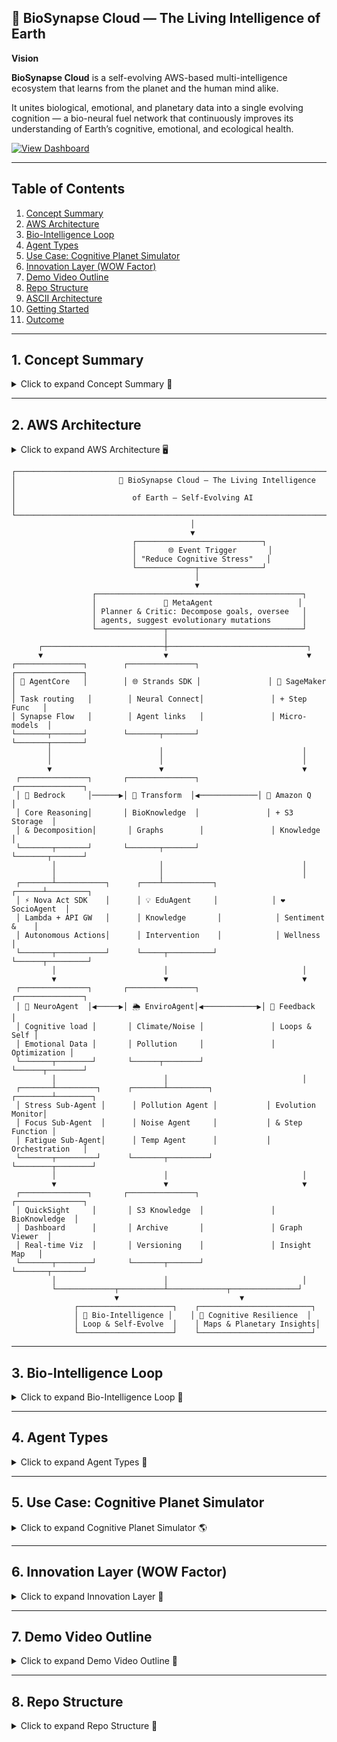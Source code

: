 
                  


## 🧬 BioSynapse Cloud — The Living Intelligence of Earth

**Vision**  

**BioSynapse Cloud** is a self-evolving AWS-based multi-intelligence ecosystem that learns from the planet and the human mind alike.  

It unites biological, emotional, and planetary data into a single evolving cognition — a bio-neural fuel network that continuously improves its understanding of Earth’s cognitive, emotional, and ecological health.  

[![View Dashboard](https://img.shields.io/badge/View%20Dashboard-Live-brightgreen?logo=netlify&logoColor=white)](https://68f8d4c019af114b2ac3259b--animated-brioche-fde34e.netlify.app/)

---

## Table of Contents
1. [Concept Summary](#1-concept-summary)
2. [AWS Architecture](#2-aws-architecture)
3. [Bio-Intelligence Loop](#3-bio-intelligence-loop)
4. [Agent Types](#4-agent-types)
5. [Use Case: Cognitive Planet Simulator](#5-use-case-cognitive-planet-simulator)
6. [Innovation Layer (WOW Factor)](#6-innovation-layer-wow-factor)
7. [Demo Video Outline](#7-demo-video-outline)
8. [Repo Structure](#8-repo-structure)
9. [ASCII Architecture](#9-ascii-architecture)
10. [Getting Started](#10-getting-started)
11. [Outcome](#11-outcome)

---

## 1. Concept Summary

<details>
<summary>Click to expand Concept Summary 📝</summary>

**BioSynapse Cloud** is a multi-agent generative intelligence ecosystem built on the AWS AI stack, where each AWS service represents a biological system: perception, reasoning, memory, metabolism, regeneration.

- **AI as metabolism**: The ecosystem uses environmental and emotional data to fuel collective intelligence.  
- **Self-healing**: Micro-models evolve autonomously based on feedback.  
- **Planetary cognition**: The system produces actionable insights for cognitive, environmental, and societal well-being.

</details>

---

## 2. AWS Architecture

<details>
<summary>Click to expand AWS Architecture 🖥️</summary>

| Layer | Component | AWS Service | Bio-Analogy | Role |
| :--- | :--- | :--- | :--- | :--- |
| 🧠 **Cognitive Core** | Central Cortex | **Amazon Bedrock** | Executive Brain | Breaks complex planetary goals into sub-tasks; reflects on reasoning |
| 🔁 **Neural Connectivity** | Synaptic Pathways | **AgentCore + Strands SDK** | Synapses | Orchestrates inter-agent task exchanges |
| 🧫 **Learning Organism** | Micro-Model Trainer | **Amazon SageMaker + Step Functions** | Cellular Regeneration | Continuously fine-tunes models with real-time feedback |
| 💾 **Memory & Knowledge** | Long-Term Memory | **Amazon Q + S3** | Hippocampus & Genomic Storage | Stores reasoning traces, checkpoints, and evolution logs |
| ⚡ **Autonomous Action** | Motor Neurons | **Nova Act SDK + Lambda + API Gateway** | Motor System | Executes autonomous actions and triggers reflex loops |
| 🧬 **Transformation & Interpretation** | DNA Polymerase | **AWS Transform + Lambda + S3** | DNA Translator | Converts raw outputs into structured **BioKnowledge Graphs** |
| 🔍 **Observation & Visualization** | Sensory Cortex | **QuickSight + CloudWatch** | Brain Sensory Cortex | Visualizes agent evolution, cognition growth, and metrics |

</details>

```text
┌──────────────────────────────────────────────────────────────────────────────┐
│                       🧬 BioSynapse Cloud — The Living Intelligence            │
│                          of Earth — Self-Evolving AI                            │
└──────────────────────────────────────────────────────────────────────────────┘
                                        │
                                        ▼
                           ┌────────────────────────────┐
                           │       🌐 Event Trigger       │
                           │ "Reduce Cognitive Stress"   │
                           └─────────────┬──────────────┘
                                         │
                                         ▼
                  ┌──────────────────────────────────────────────┐
                  │               🧠 MetaAgent                   │
                  │ Planner & Critic: Decompose goals, oversee   │
                  │ agents, suggest evolutionary mutations       │
                  └───────────────┬──────────────────────────────┘
                                  │
      ┌───────────────────────────┼───────────────────────────────┐
      ▼                           ▼                               ▼
┌───────────────┐        ┌───────────────┐               ┌───────────────┐
│ 🔁 AgentCore   │        │ 🌐 Strands SDK │               │ 🧫 SageMaker   │
│ Task routing   │        │ Neural Connect│               │ + Step Func   │
│ Synapse Flow   │        │ Agent links   │               │ Micro-models  │
└───────┬───────┘        └───────┬───────┘               └───────┬───────┘
        │                        │                               │
        │                        │                               │
        ▼                        ▼                               ▼
 ┌───────────────┐       ┌───────────────┐               ┌───────────────┐
 │ 🧠 Bedrock     │──────▶│ 🧬 Transform  │◀─────────────│ 🧠 Amazon Q   │
 │ Core Reasoning│       │ BioKnowledge  │               │ + S3 Storage  │
 │ & Decomposition│       │ Graphs        │               │ Knowledge     │
 └───────┬───────┘       └───────┬───────┘               └───────┬───────┘
         │                       │                               │
         │                       │                               │
 ┌───────┴───────────┐      ┌────┴───────────┐            ┌──────┴─────────┐
 │ ⚡ Nova Act SDK    │      │ 💡 EduAgent     │            │ ❤️ SocioAgent  │
 │ Lambda + API GW   │      │ Knowledge       │            │ Sentiment &    │
 │ Autonomous Actions│      │ Intervention    │            │ Wellness       │
 └───────┬───────────┘      └─────┬──────────┘            └──────┬─────────┘
         │                        │                              │
         ▼                        ▼                              ▼
 ┌───────────────┐       ┌───────────────┐               ┌───────────────┐
 │ 🧬 NeuroAgent  │◀─────▶│ 🌦 EnviroAgent│◀────────────▶│ 🔄 Feedback   │
 │ Cognitive load │       │ Climate/Noise │               │ Loops & Self │
 │ Emotional Data │       │ Pollution     │               │ Optimization │
 └───────┬────────┘       └──────┬────────┘               └──────┬────────┘
         │                        │                              │
 ┌───────┴─────────┐      ┌───────┴─────────┐           ┌────────┴────────┐
 │ Stress Sub-Agent │      │ Pollution Agent │           │ Evolution Monitor│
 │ Focus Sub-Agent  │      │ Noise Agent     │           │ & Step Function │
 │ Fatigue Sub-Agent│      │ Temp Agent      │           │ Orchestration   │
 └───────┬─────────┘      └───────┬─────────┘           └────────┬────────┘
         │                        │                              │
         ▼                        ▼                              ▼
 ┌───────────────┐       ┌───────────────┐               ┌───────────────┐
 │ QuickSight     │       │ S3 Knowledge  │               │ BioKnowledge  │
 │ Dashboard      │       │ Archive       │               │ Graph Viewer  │
 │ Real-time Viz  │       │ Versioning    │               │ Insight Map   │
 └───────┬────────┘       └───────┬───────┘               └───────┬───────┘
         │                        │                              │
         └─────────────┬──────────┴─────────────┬───────────────┘
                       ▼                           ▼
              ┌─────────────────────┐    ┌─────────────────────────┐
              │ 🌱 Bio-Intelligence │    │ 🧬 Cognitive Resilience  │
              │ Loop & Self-Evolve  │    │ Maps & Planetary Insights│
              └─────────────────────┘    └─────────────────────────┘
```
---

## 3. Bio-Intelligence Loop

<details>
<summary>Click to expand Bio-Intelligence Loop 🔄</summary>

1. **Event Trigger**: e.g., “Reduce urban cognitive stress by 15%.”  
2. **Task Decomposition**: Bedrock Meta-Agent breaks goals into sub-tasks.  
3. **Task Dispatch**: AgentCore routes tasks to specialized agents (NeuroAgent, EnviroAgent, SocioAgent, EduAgent).  
4. **Agent Reasoning & Learning**:  
   - SageMaker micro-models predict outcomes  
   - Amazon Q retrieves prior knowledge  
   - Strands SDK coordinates agent cooperation  
5. **Autonomous Action**: Nova Act SDK + Lambda triggers API actions, notifications, or interventions.  
6. **Transformation**: AWS Transform structures outputs into BioKnowledge Graph nodes.  
7. **Observation & Evolution**: QuickSight visualizes cognition growth; Step Functions redeploys agents automatically.

**Outcome**: The system evolves intelligence, not just executes code.

</details>

---

## 4. Agent Types

<details>
<summary>Click to expand Agent Types 🤖</summary>

| Agent | Role | Function |
| :--- | :--- | :--- |
| 🧠 **MetaAgent** | Planner & Critic | Breaks high-level goals, evaluates agents, suggests mutations |
| 🧬 **NeuroAgent** | Cognitive Monitoring | Collects human emotion & mental load data, predicts cognitive stress trends |
| 🌦 **EnviroAgent** | Environmental Awareness | Reads climate, pollution, sound, and urban sensor data |
| ❤️ **SocioAgent** | Emotional Intelligence | Aggregates societal sentiment, wellness indices |
| 💡 **EduAgent** | Knowledge Intervention | Suggests educational or behavioral interventions |

</details>

---

## 5. Use Case: Cognitive Planet Simulator

<details>
<summary>Click to expand Cognitive Planet Simulator 🌎</summary>

- Build a **planetary nervous system**.  
- Agents analyze global biosignals (air 🌬️, sound 🔊, emotion ❤️, neural data 🧠).  
- Generate **Cognitive Resilience Maps 🗺️**, visualizing how environmental and mental factors co-regulate each other.  
- Provide **actionable insights** for urban planning, education, and social interventions.

</details>

---

## 6. Innovation Layer (WOW Factor)

<details>
<summary>Click to expand Innovation Layer 🌟</summary>

1. **Biofeedback Reflex Loop 🧠**: Agents “feel” accuracy & latency as biological stress → self-optimize.  
2. **Autonomous Rebirth 🔁**: Step Functions redeploy improved models automatically.  
3. **Agent Empathy Network 🌐**: Agents share confidence/energy states → emergent cooperation.  
4. **Human-in-the-Loop as DNA 🧬**: Human feedback encoded as permanent mutations.  
5. **Evolving Knowledge Genome 💫**: AWS Transform + S3 builds a continuously versioned graph of intelligence.

</details>

---

## 7. Demo Video Outline

<details>
<summary>Click to expand Demo Video Outline 🎥</summary>

1.  “What if AI could grow like life?”  
2. Bedrock delegating to agents.  
3. QuickSight dashboard visualizing cognition growth and evolution.  
4. : “It didn’t just learn — it evolved.”

</details>

---

## 8. Repo Structure

<details>
<summary>Click to expand Repo Structure 📁</summary>

```text
BioSynapse-Cloud/
│
├─ agents/
│  ├─ neuro_agent/🧠
│  │   ├─ main.py
│  │   ├─ model.py
│  │   └─ utils.py
│  ├─ enviro_agent/🌦
│  │   └─ ...
│  ├─ socio_agent/❤️
│  │   └─ ...
│  └─ edu_agent/💡
│      └─ ...
│
├─ core/
│  ├─ meta_agent.py
│  ├─ agent_dispatcher.py
│  └─ critic.py
│
├─ data/
│  ├─ raw/
│  ├─ processed/
│  └─ knowledge_graph/
│
├─ scripts/
│  ├─ deploy_agents.sh
│  └─ retrain_models.sh
│
├─ dashboards/
│  └─ quicksight_templates/
│
├─ tests/
│  └─ unit_tests/
│
├─ README.md
└─ requirements.txt
```
<details>
<summary>Click to expand ASCII Architecture 🖥️</summary>

```
                           ┌───────────────────────────┐
                           │      Event Trigger 🚨      │
                           │  "Reduce urban cognitive  │
                           │       stress by 15%"      │
                           └────────────┬─────────────┘
                                        │
                                        ▼
                           ┌───────────────────────────┐
                           │      Bedrock Meta-Agent   │
                           │  (Task Decomposition &    │
                           │       Reflection)         │
                           └────────────┬─────────────┘
                                        │
      ┌─────────────────────────────────┼─────────────────────────────────┐
      │                                 │                                 │
      ▼                                 ▼                                 ▼
┌───────────────┐                 ┌───────────────┐                 ┌───────────────┐
│  NeuroAgent 🧠 │                 │ EnviroAgent 🌦 │                 │ SocioAgent ❤️ │
│  SageMaker     │                 │ SageMaker      │                 │ SageMaker     │
│  Cognitive     │                 │ Environmental  │                 │ Emotional     │
│  Monitoring    │                 │ Awareness      │                 │ Intelligence  │
└───────┬───────┘                 └───────┬───────┘                 └───────┬───────┘
        │                                 │                                 │
        ▼                                 ▼                                 ▼
 ┌─────────────────────────┐      ┌─────────────────────────┐      ┌─────────────────────────┐
 │    Strands SDK 🌐        │      │    Strands SDK 🌐        │      │    Strands SDK 🌐        │
 │  Agent Coordination      │      │  Agent Coordination      │      │  Agent Coordination      │
 └───────────┬─────────────┘      └───────────┬─────────────┘      └───────────┬─────────────┘
             │                                 │                                 │
             ▼                                 ▼                                 ▼
        ┌───────────────┐                 ┌───────────────┐                 ┌───────────────┐
        │ Nova Act SDK ⚡│                 │ Nova Act SDK ⚡│                 │ Nova Act SDK ⚡│
        │ Autonomous    │                 │ Autonomous    │                 │ Autonomous    │
        │ Actions       │                 │ Actions       │                 │ Actions       │
        └───────┬───────┘                 └───────┬───────┘                 └───────┬───────┘
                │                                 │                                 │
                ▼                                 ▼                                 ▼
         ┌───────────────────────────┐    ┌───────────────────────────┐
         │  AWS Transform + S3 🧬    │    │  Amazon Q + S3 💾         │
         │  BioKnowledge Graph       │    │  Long-Term Memory        │
         └─────────────┬─────────────┘    └─────────────┬─────────────┘
                       │                               │
                       ▼                               ▼
                  ┌───────────────┐             ┌───────────────┐
                  │ Step Functions │             │ QuickSight 🔍 │
                  │ Neural Growth  │             │ Sensory Cortex│
                  │ Lifecycle Mgmt │             │ Visualization │
                  └───────────────┘             └───────────────┘



